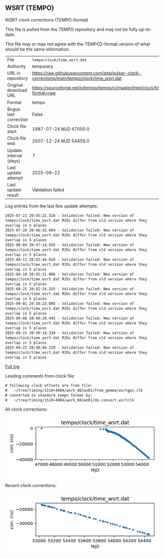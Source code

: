 
## WSRT (TEMPO)

WSRT clock corrections (TEMPO-format)

This file is pulled from the TEMPO repository and may not be fully
up-to-date.

This file may or may not agree with the TEMPO2-format version of what
should be the same information.

|     |     |
|:--- |:--- |
| File | `tempo/clock/time_wsrt.dat` |
| Authority | temporary |
| URL in repository | <https://raw.githubusercontent.com/ipta/pulsar-clock-corrections/main/tempo/clock/time_wsrt.dat> |
| Original download URL | <https://sourceforge.net/p/tempo/tempo/ci/master/tree/clock/time_wsrt.dat?format=raw> |
| Format | tempo |
| Bogus last correction | False |
| Clock file start | 1987-07-24 MJD 47000.0 |
| Clock file end | 2007-12-24 MJD 54458.0 |
| Update interval (days) | 7 |
| Last update attempt | 2025-09-22 |
| Last update result | Validation failed |

Log entries from the last few update attempts:
```
2025-07-21 20:45:22.516 - Validation failed: New version of tempo/clock/time_wsrt.dat MJDs differ from old version where they overlap in 5 places
2025-07-28 20:46:15.664 - Validation failed: New version of tempo/clock/time_wsrt.dat MJDs differ from old version where they overlap in 5 places
2025-08-04 20:47:14.935 - Validation failed: New version of tempo/clock/time_wsrt.dat MJDs differ from old version where they overlap in 5 places
2025-08-11 20:42:44.619 - Validation failed: New version of tempo/clock/time_wsrt.dat MJDs differ from old version where they overlap in 5 places
2025-08-18 20:41:31.066 - Validation failed: New version of tempo/clock/time_wsrt.dat MJDs differ from old version where they overlap in 5 places
2025-08-25 20:42:24.255 - Validation failed: New version of tempo/clock/time_wsrt.dat MJDs differ from old version where they overlap in 5 places
2025-09-01 20:38:23.095 - Validation failed: New version of tempo/clock/time_wsrt.dat MJDs differ from old version where they overlap in 5 places
2025-09-08 20:40:29.445 - Validation failed: New version of tempo/clock/time_wsrt.dat MJDs differ from old version where they overlap in 5 places
2025-09-15 20:38:14.339 - Validation failed: New version of tempo/clock/time_wsrt.dat MJDs differ from old version where they overlap in 5 places
2025-09-22 20:40:04.220 - Validation failed: New version of tempo/clock/time_wsrt.dat MJDs differ from old version where they overlap in 5 places
```
[Full log](https://raw.githubusercontent.com/ipta/pulsar-clock-corrections/main/log/tempo/clock/time_wsrt.dat.log)

Leading comments from clock file:

    # following clock offsets are from file:
    #   ~/tree/timing/1518+4904/work_08Jan01/from_gemma/wsrtgps.clk
    # converted to standard tempo format by:
    #   ~/tree/timing/1518+4904/work_08Jan01/do.convert.wsrtclk



All clock corrections:

![plot of all clock corrections](time_wsrt.dat.png "All corrections")

Recent clock corrections:

![plot of recent clock corrections](time_wsrt.dat.short.png "Recent corrections")

